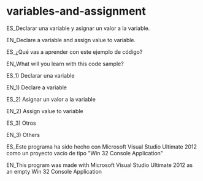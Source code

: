 # variables-and-assignment
ES_Declarar una variable y asignar un valor a la variable.

EN_Declare a variable and assign value to variable.

ES_¿Qué vas a aprender con este ejemplo de código?

EN_What will you learn with this code sample?

ES_1) Declarar una variable

EN_1) Declare a variable 

ES_2) Asignar un valor a la variable

EN_2) Assign value to variable

ES_3) Otros

EN_3) Others

ES_Este programa ha sido hecho con Microsoft Visual Studio Ultimate 2012 como un proyecto vacío de tipo "Win 32 Console Application"

EN_This program was made with Microsoft Visual Studio Ultimate 2012 as an empty Win 32 Console Application
